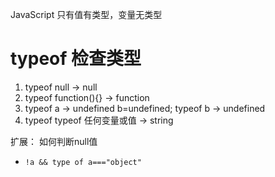 JavaScript 只有值有类型，变量无类型

# typeof 检查类型
1. typeof null -> null
2. typeof function(){} -> function
3. typeof a -> undefined
  b=undefined; typeof b -> undefined
4. typeof typeof 任何变量或值 -> string

扩展： 如何判断null值
  - ` !a && type of a==="object" `
